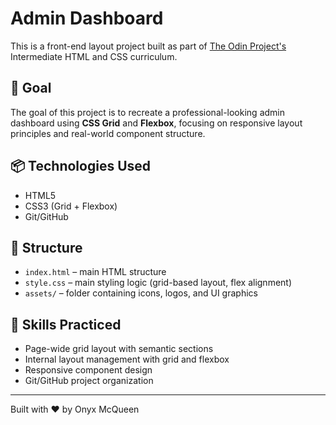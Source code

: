 # Admin Dashboard

This is a front-end layout project built as part of [The Odin Project's](https://www.theodinproject.com) Intermediate HTML and CSS curriculum.

## 🧱 Goal

The goal of this project is to recreate a professional-looking admin dashboard using **CSS Grid** and **Flexbox**, focusing on responsive layout principles and real-world component structure.

## 📦 Technologies Used

- HTML5
- CSS3 (Grid + Flexbox)
- Git/GitHub

## 📁 Structure

- `index.html` – main HTML structure
- `style.css` – main styling logic (grid-based layout, flex alignment)
- `assets/` – folder containing icons, logos, and UI graphics

## 🎯 Skills Practiced

- Page-wide grid layout with semantic sections
- Internal layout management with grid and flexbox
- Responsive component design
- Git/GitHub project organization

---

Built with ❤️ by Onyx McQueen